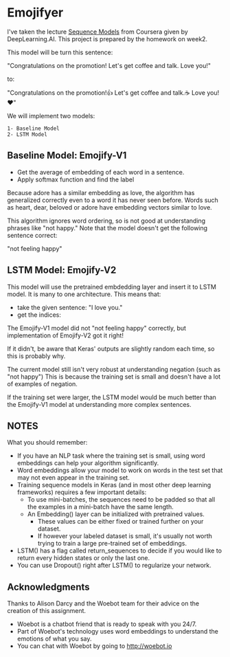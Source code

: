# Emojifyer

I've taken the lecture [Sequence Models](https://www.coursera.org/learn/nlp-sequence-models/home/week/3) from 
Coursera given by DeepLearning.AI. This project is prepared by the homework 
on week2. 

This model will be turn this sentence: 

"Congratulations on the promotion! Let's get coffee and talk. Love you!"

to: 

"Congratulations on the promotion!👍 Let's get coffee and talk.☕️ Love you!❤️"

We will implement two models:

    1- Baseline Model
    2- LSTM Model
    

## Baseline Model: Emojify-V1

- Get the average of embedding of each word in a sentence. 
- Apply softmax function and find the label 

Because adore has a similar embedding as love, the algorithm has generalized correctly even to a word it has never seen before.
Words such as heart, dear, beloved or adore have embedding vectors similar to love.

This algorithm ignores word ordering, so is not good at understanding phrases like "not happy."
Note that the model doesn't get the following sentence correct:

"not feeling happy"

## LSTM Model: Emojify-V2

This model will use the pretrained embdedding layer and insert it to LSTM model. It is many to one architecture. This 
means that:

- take the given sentence: "I love you."
- get the indices: 

The Emojify-V1 model did not "not feeling happy" correctly, but implementation of Emojify-V2 got it right!

If it didn't, be aware that Keras' outputs are slightly random each time, so this is probably why.

The current model still isn't very robust at understanding negation (such as "not happy")
This is because the training set is small and doesn't have a lot of examples of negation.

If the training set were larger, the LSTM model would be much better than the Emojify-V1 model at understanding more 
complex sentences.


## NOTES
What you should remember:

- If you have an NLP task where the training set is small, using word embeddings can help your algorithm significantly.
- Word embeddings allow your model to work on words in the test set that may not even appear in the training set.
- Training sequence models in Keras (and in most other deep learning frameworks) requires a few important details:
    - To use mini-batches, the sequences need to be padded so that all the examples in a mini-batch have the same length.
    - An Embedding() layer can be initialized with pretrained values.
        - These values can be either fixed or trained further on your dataset.
        - If however your labeled dataset is small, it's usually not worth trying to train a large pre-trained set of embeddings.
- LSTM() has a flag called return_sequences to decide if you would like to return every hidden states or only the last one.
- You can use Dropout() right after LSTM() to regularize your network.


## Acknowledgments
Thanks to Alison Darcy and the Woebot team for their advice on the creation of this assignment.

- Woebot is a chatbot friend that is ready to speak with you 24/7.
- Part of Woebot's technology uses word embeddings to understand the emotions of what you say.
- You can chat with Woebot by going to http://woebot.io



